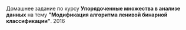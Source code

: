 Домашнее задание по курсу <b>Упорядоченные множества в анализе данных</b> на тему <b>"Модификация алгоритма ленивой бинарной классификации"</b>.
2016
